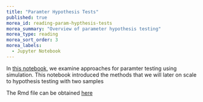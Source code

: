 ```yaml
---
title: "Paramter Hypothesis Tests"
published: true
morea_id: reading-param-hypthesis-tests
morea_summary: "Overview of parameter hypothesis testing"
morea_type: reading
morea_sort_order: 3
morea_labels:
  - Jupyter Notebook
---
```


In [this notebook](./resources/Param_estimating_and_testing.ipynb), we examine  approaches for paramter testing using simulation. This notebook introduced  the methods that we will later on scale  to hypothesis testing with two samples

The Rmd file can be obtained [here](./resources/Param_estimating_and_testing.Rmd)